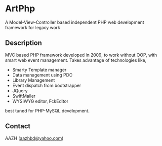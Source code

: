 # ArtPhp
A Model-View-Controller based independent PHP web development framework for legacy work

## Description
MVC based PHP framework developed in 2009, to work without OOP, with smart web event management. Takes advantage of technologies like,

 - Smarty Template manager
 - Data management using PDO
 - Library Management
 - Event dispatch from bootstrapper
 - JQuery
 - SwiftMailer
 - WYSIWYG editor, FckEditor
 
 best tuned for PHP-MySQL development.

## Contact
AAZH (aazhbd@yahoo.com)
